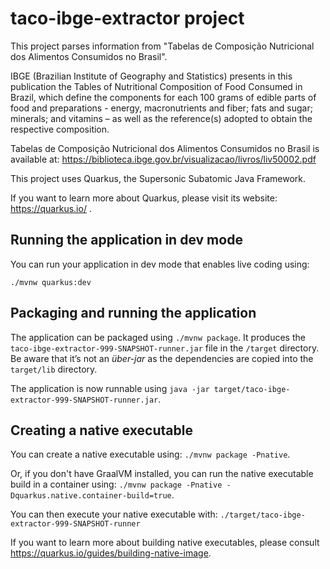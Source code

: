 # taco-ibge-extractor project

This project parses information from "Tabelas de Composição Nutricional dos Alimentos Consumidos no Brasil".

IBGE (Brazilian Institute of Geography and Statistics) presents in this publication the Tables of Nutritional 
Composition of Food Consumed in Brazil, which define the components for each 100 grams of edible parts of food and 
preparations - energy, macronutrients and fiber; fats and sugar; minerals; and vitamins – as well as the reference(s) 
adopted to obtain the respective composition. 

Tabelas de Composição Nutricional dos Alimentos Consumidos no Brasil is available at:
https://biblioteca.ibge.gov.br/visualizacao/livros/liv50002.pdf

This project uses Quarkus, the Supersonic Subatomic Java Framework.

If you want to learn more about Quarkus, please visit its website: https://quarkus.io/ .

## Running the application in dev mode

You can run your application in dev mode that enables live coding using:
```
./mvnw quarkus:dev
```

## Packaging and running the application

The application can be packaged using `./mvnw package`.
It produces the `taco-ibge-extractor-999-SNAPSHOT-runner.jar` file in the `/target` directory.
Be aware that it’s not an _über-jar_ as the dependencies are copied into the `target/lib` directory.

The application is now runnable using `java -jar target/taco-ibge-extractor-999-SNAPSHOT-runner.jar`.

## Creating a native executable

You can create a native executable using: `./mvnw package -Pnative`.

Or, if you don't have GraalVM installed, you can run the native executable build in a container using: `./mvnw package -Pnative -Dquarkus.native.container-build=true`.

You can then execute your native executable with: `./target/taco-ibge-extractor-999-SNAPSHOT-runner`

If you want to learn more about building native executables, please consult https://quarkus.io/guides/building-native-image.